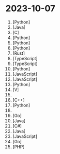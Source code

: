 # 2023-10-07

1. [](https://github.comundefined "GPT-powered chat for documentation, chat with your documents") [Python]
2. [](https://github.comundefined "JVector: the most advanced embedded vector search engine") [Java]
3. [](https://github.comundefined "PoC for CVE-2023-4911") [C]
4. [](https://github.comundefined "The official Python library for the OpenAI API") [Python]
5. [](https://github.comundefined "Efficient Streaming Language Models with Attention Sinks") [Python]
6. [](https://github.comundefined "Dev tool that writes scalable apps from scratch while the developer oversees the implementation") [Python]
7. [](https://github.comundefined "Source code of Ferrocene, safety-critical Rust toolchain") [Rust]
8. [](https://github.comundefined "Build like a team of hundreds_") [TypeScript]
9. [](https://github.comundefined "🐉 Vue Component Framework") [TypeScript]
10. [](https://github.comundefined "Curso para aprender desarrollo frontend Web con Python puro desde cero. Elaborado durante las emisiones en directo desde Twitch de MoureDev.") [Python]
11. [](https://github.comundefined "Low-code platform for building business applications. Connect to databases, cloud storages, GraphQL, API endpoints, Airtable, Google sheets, OpenAI, etc and build apps using drag and drop application builder. Built using JavaScript/TypeScript. 🚀") [JavaScript]
12. [](https://github.comundefined "Opensource IDE For Exploring and Testing Api's (lightweight alternative to postman/insomnia)") [JavaScript]
13. [](https://github.comundefined "A Pythonic framework to simplify AI service building") [Python]
14. [](https://github.comundefined "Simple, fast, safe, compiled language for developing maintainable software. Compiles itself in <1s with zero library dependencies. Supports automatic C => V translation. https://vlang.io") [V]
15. [](https://github.comundefined "Master programming by recreating your favorite technologies from scratch.") 
16. [](https://github.comundefined "JSON for Modern C++") [C++]
17. [](https://github.comundefined "Extend existing LLMs way beyond the original training length with constant memory usage, and without retraining") [Python]
18. [](https://github.comundefined "A collection of New Grad full time roles in SWE, Quant, and PM.") 
19. [](https://github.comundefined "A new way of working with Protocol Buffers.") [Go]
20. [](https://github.comundefined "An open source time-series database for fast ingest and SQL queries") [Java]
21. [](https://github.comundefined "Clean Architecture Solution Template for ASP.NET Core") [C#]
22. [](https://github.comundefined "Kestra is an infinitely scalable orchestration and scheduling platform, creating, running, scheduling, and monitoring millions of complex pipelines.") [Java]
23. [](https://github.comundefined "A highly customizable homepage (or startpage / application dashboard) with Docker and service API integrations.") [JavaScript]
24. [](https://github.comundefined "Enhancements tracking repo for Kubernetes") [Go]
25. [](https://github.comundefined "A tool to automatically fix PHP Coding Standards issues") [PHP]

